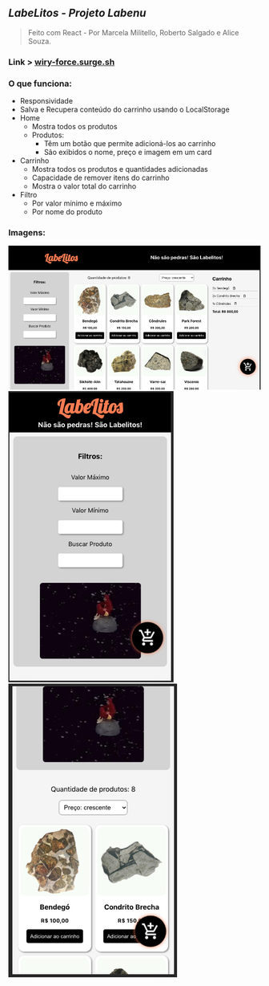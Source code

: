## *LabeLitos - Projeto Labenu*
> Feito com React - Por Marcela Militello, Roberto Salgado e Alice Souza.
### Link > [wiry-force.surge.sh](http://wiry-force.surge.sh/)
### O que funciona: 
- Responsividade
- Salva e Recupera conteúdo do carrinho usando o LocalStorage
- Home
    - Mostra todos os produtos
    - Produtos:
        - Têm um botão que permite adicioná-los ao carrinho
        - São exibidos o nome, preço e imagem em um card
- Carrinho
    - Mostra todos os produtos e quantidades adicionadas
    - Capacidade de remover itens do carrinho
    - Mostra o valor total do carrinho
- Filtro
    - Por valor mínimo e máximo
    - Por nome do produto
### Imagens:
![Labelitos2](https://github.com/future4code/jackson-labe-commerce1/blob/master/labelitos1.png)
![Labelitos3](https://github.com/future4code/jackson-labe-commerce1/blob/master/labelitos2.png)
![Labelitos4](https://github.com/future4code/jackson-labe-commerce1/blob/master/labelitos3.png)
